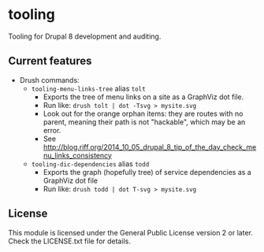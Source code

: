 tooling
=======

Tooling for Drupal 8 development and auditing.

Current features
----------------

- Drush commands:
    - `tooling-menu-links-tree` alias `tolt`
        - Exports the tree of menu links on a site as a GraphViz dot file.
        - Run like: `drush tolt | dot -Tsvg > mysite.svg`
        - Look out for the orange orphan items: they are routes with no parent,
          meaning their path is not "hackable", which may be an error.
        - See http://blog.riff.org/2014_10_05_drupal_8_tip_of_the_day_check_menu_links_consistency 
    - `tooling-dic-dependencies` alias `todd`
        - Exports the graph (hopefully tree) of service dependencies as a GraphViz dot file
        - Run like: `drush todd | dot T-svg > mysite.svg`
        
License
-------

This module is licensed under the General Public License version 2 or later.
Check the LICENSE.txt file for details.
